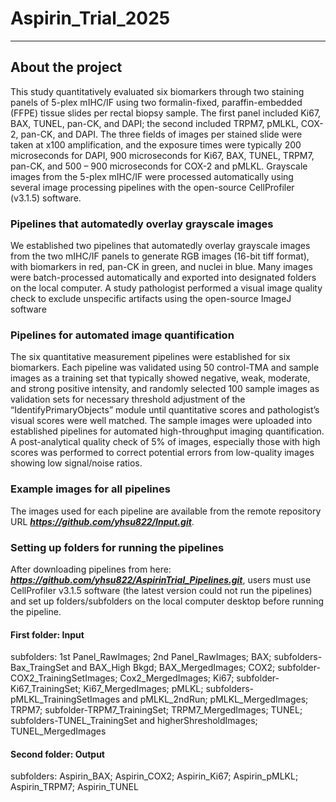 # Aspirin_Trial_2025
---
## About the project
This study quantitatively evaluated six biomarkers through two staining panels of 5-plex mIHC/IF using two formalin-fixed, paraffin-embedded (FFPE) tissue slides per rectal biopsy sample. The first panel included Ki67, BAX, TUNEL, pan-CK, and DAPI; the second included TRPM7, pMLKL, COX-2, pan-CK, and DAPI. The three fields of images per stained slide were taken at x100 amplification, and the exposure times were typically 200 microseconds for DAPI, 900 microseconds for Ki67, BAX, TUNEL, TRPM7, pan-CK, and 500 – 900 microseconds for COX-2 and pMLKL. Grayscale images from the 5-plex mIHC/IF were processed automatically using several image processing pipelines with the open-source CellProfiler (v3.1.5) software. 
### Pipelines that automatedly overlay grayscale images 
We established two pipelines that automatedly overlay grayscale images from the two mIHC/IF panels to generate RGB images (16-bit tiff format), with biomarkers in red, pan-CK in green, and nuclei in blue. Many images were batch-processed automatically and exported into designated folders on the local computer. A study pathologist performed a visual image quality check to exclude unspecific artifacts using the open-source ImageJ software 
### Pipelines for automated image quantification
The six quantitative measurement pipelines were established for six biomarkers. Each pipeline was validated using 50 control-TMA and sample images as a training set that typically showed negative, weak, moderate, and strong positive intensity, and randomly selected 100 sample images as validation sets for necessary threshold adjustment of the “IdentifyPrimaryObjects” module until quantitative scores and pathologist’s visual scores were well matched. The sample images were uploaded into established pipelines for automated high-throughput imaging quantification. A post-analytical quality check of 5% of images, especially those with high scores was performed to correct potential errors from low-quality images showing low signal/noise ratios. 
### Example images for all pipelines 
The images used for each pipeline are available from the remote repository URL ***<https://github.com/yhsu822/Input.git>***. 
### Setting up folders for running the pipelines
After downloading pipelines from here: ***<https://github.com/yhsu822/AspirinTrial_Pipelines.git>***, users must use CellProfiler v3.1.5 software (the latest version could not run the pipelines) and set up folders/subfolders on the local computer desktop before running the pipeline. 
#### First folder: Input
subfolders:
1st Panel_RawImages; 
2nd Panel_RawImages; 
BAX; subfolders-Bax_TraingSet and BAX_High Bkgd;
BAX_MergedImages; 
COX2; subfolder-COX2_TrainingSetImages; 
Cox2_MergedImages;
Ki67; subfolder-Ki67_TrainingSet;
Ki67_MergedImages; 
pMLKL; subfolders-pMLKL_TrainingSetImages and pMLKL_2ndRun; 
pMLKL_MergedImages;
TRPM7; subfolder-TRPM7_TrainingSet;
TRPM7_MergedImages;
TUNEL; subfolders-TUNEL_TrainingSet and higherShresholdImages; 
TUNEL_MergedImages
#### Second folder: Output 
subfolders: Aspirin_BAX; Aspirin_COX2; Aspirin_Ki67; Aspirin_pMLKL; Aspirin_TRPM7; Aspirin_TUNEL
